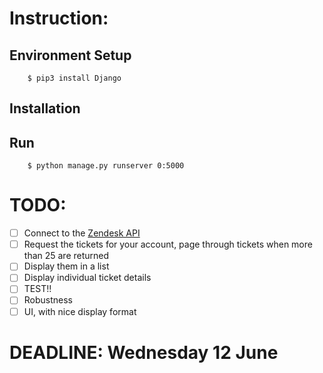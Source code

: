 # Instruction:
## Environment Setup
```
    $ pip3 install Django
```
## Installation
<!--  instruction and usage -->
## Run
```
    $ python manage.py runserver 0:5000
```
# TODO:
- [ ] Connect to the [Zendesk API](https://developer.zendesk.com/rest\_api/docs)
- [ ] Request the tickets for your account, page through tickets when more than 25 are returned
- [ ] Display them in a list
- [ ] Display individual ticket details
- [ ] TEST!!
- [ ] Robustness
- [ ] UI, with nice display format

# DEADLINE: Wednesday 12 June
